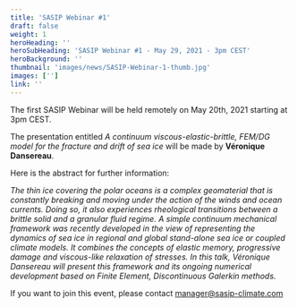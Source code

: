 ```yaml
---
title: 'SASIP Webinar #1'
draft: false
weight: 1
heroHeading: ''
heroSubHeading: 'SASIP Webinar #1 - May 29, 2021 - 3pm CEST'
heroBackground: ''
thumbnail: 'images/news/SASIP-Webinar-1-thumb.jpg'
images: ['']
link: ''
---
```

The first SASIP Webinar will be held remotely on May 20th, 2021 starting at 3pm CEST.

The presentation entitled *A continuum viscous-elastic-brittle, FEM/DG model for the fracture and drift of sea ice* will be made by **Véronique Dansereau**.

Here is the abstract for further information:

*The thin ice covering the polar oceans is a complex geomaterial that is constantly breaking and moving under the action of the winds and ocean currents. Doing so, it also experiences rheological transitions between a brittle solid and a granular fluid regime. A simple continuum mechanical framework was recently developed in the view of representing the dynamics of sea ice in regional and global stand-alone sea ice or coupled climate models. It combines the concepts of elastic memory, progressive damage and viscous-like relaxation of stresses. In this talk, Véronique Dansereau will present this framework and its ongoing numerical development based on Finite Element, Discontinuous Galerkin methods.*

If you want to join this event, please contact manager@sasip-climate.com
